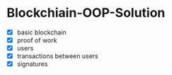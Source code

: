 # Blockchiain-OOP-Solution
- [x] basic blockchain
- [x] proof of work
- [x] users
- [x] transactions between users
- [x] signatures